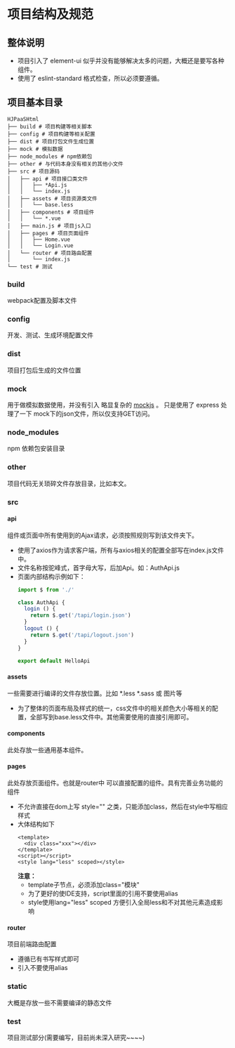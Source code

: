 # 项目结构及规范

## 整体说明
* 项目引入了 element-ui 似乎并没有能够解决太多的问题，大概还是要写各种组件。
* 使用了 eslint-standard 格式检查，所以必须要遵循。

## 项目基本目录
```text
HJPaaSHtml
├── build # 项目构建等相关脚本
├── config # 项目构建等相关配置
├── dist # 项目打包文件生成位置 
├── mock # 模拟数据
├── node_modules # npm依赖包
├── other # 与代码本身没有相关的其他小文件
├── src # 项目源码
│   ├── api # 项目接口类文件
│   │   ├── *Api.js
│   │   └── index.js
│   ├── assets # 项目资源类文件
│   │   └── base.less
│   ├── components # 项目组件
│   │   └── *.vue
│   ├── main.js # 项目js入口
│   ├── pages # 项目页面组件
│   │   ├── Home.vue
│   │   └── Login.vue
│   └── router # 项目路由配置
│       └── index.js
└── test # 测试
```
### build
webpack配置及脚本文件

### config
开发、测试、生成环境配置文件

### dist
项目打包后生成的文件位置

### mock
用于做模拟数据使用，并没有引入 略显复杂的 [mockjs](http://mockjs.com/) 。
只是使用了 express 处理了一下 mock下的json文件，所以仅支持GET访问。

### node_modules
npm 依赖包安装目录

### other
项目代码无关琐碎文件存放目录，比如本文。

### src

#### api
组件或页面中所有使用到的Ajax请求，必须按照规则写到该文件夹下。
* 使用了axios作为请求客户端，所有与axios相关的配置全部写在index.js文件中。
* 文件名称按驼峰式，首字母大写，后加Api。如：AuthApi.js
* 页面内部结构示例如下：
  ```javascript
  import $ from './'
  
  class AuthApi {
    login () {
      return $.get('/tapi/login.json')
    }
    logout () {
      return $.get('/tapi/logout.json')
    }
  }
  
  export default HelloApi
  ```

#### assets
一些需要进行编译的文件存放位置。比如 *.less *.sass 或 图片等
* 为了整体的页面布局及样式的统一，css文件中的相关颜色大小等相关的配置，全部写到base.less文件中。其他需要使用的直接引用即可。

#### components
此处存放一些通用基本组件。

#### pages
此处存放页面组件。也就是router中 可以直接配置的组件。具有完善业务功能的组件
* 不允许直接在dom上写 style="" 之类，只能添加class，然后在style中写相应样式
* 大体结构如下
  ```vue
  <template>
    <div class="xxx"></div>
  </template>
  <script></script>
  <style lang="less" scoped></style>
  ```
  **注意：**
  * template子节点，必须添加class="模块"
  * 为了更好的使IDE支持，script里面的引用不要使用alias
  * style使用lang="less" scoped 方便引入全局less和不对其他元素造成影响
#### router
项目前端路由配置
* 遵循已有书写样式即可
* 引入不要使用alias

### static
大概是存放一些不需要编译的静态文件

### test
项目测试部分(需要编写，目前尚未深入研究~~~~)
